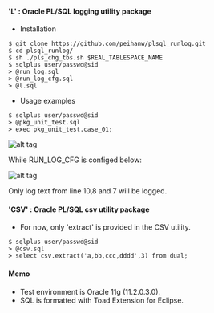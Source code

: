 #### 'L' : Oracle PL/SQL logging utility package

- Installation

```
$ git clone https://github.com/peihanw/plsql_runlog.git
$ cd plsql_runlog/
$ sh ./pls_chg_tbs.sh $REAL_TABLESPACE_NAME
$ sqlplus user/passwd@sid
> @run_log.sql
> @run_log_cfg.sql
> @l.sql
```

- Usage examples

```
$ sqlplus user/passwd@sid
> @pkg_unit_test.sql
> exec pkg_unit_test.case_01;
```

![alt tag](https://cloud.githubusercontent.com/assets/8326226/12315419/a2d773d8-bab5-11e5-913b-62c837e09606.png)

While RUN_LOG_CFG is configed below:

![alt tag](https://cloud.githubusercontent.com/assets/8326226/12317638/104502e2-bace-11e5-82cc-28acf2ec94b4.png)

Only log text from line 10,8 and 7 will be logged.

#### 'CSV' : Oracle PL/SQL csv utility package

- For now, only 'extract' is provided in the CSV utility.

```
$ sqlplus user/passwd@sid
> @csv.sql
> select csv.extract('a,bb,ccc,dddd',3) from dual;
```

#### Memo

- Test environment is Oracle 11g (11.2.0.3.0).
- SQL is formatted with Toad Extension for Eclipse.

